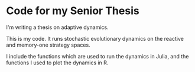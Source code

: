 # Code for my Senior Thesis

I'm writing a thesis on adaptive dynamics. 

This is my code. It runs stochastic evolutionary dynamics on the reactive and memory-one strategy spaces. 

I include the functions which are used to run the dynamics in Julia, and the functions I used to plot the dynamics in R.  
